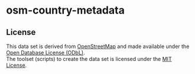 # osm-country-metadata

## License

This data set is derived from [OpenStreetMap](https://www.openstreetmap.org/copyright) and made available under the [Open Database License (ODbL)](http://opendatacommons.org/licenses/odbl/1.0/).<br/>
The toolset (scripts) to create the data set is licensed under the [MIT License](https://opensource.org/license/mit).
